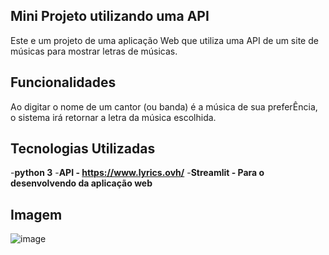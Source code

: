 ## Mini Projeto utilizando uma API

Este e um projeto de uma aplicação Web que utiliza uma API de um site de músicas para mostrar letras de músicas.

## Funcionalidades

Ao digitar o nome de um cantor (ou banda) é a música de sua preferÊncia, o sistema irá retornar a letra da música escolhida.

## Tecnologias Utilizadas

-**python 3**
-**API - https://www.lyrics.ovh/**
-**Streamlit - Para o desenvolvendo da aplicação web** 

## Imagem

![image](https://github.com/user-attachments/assets/ea0dd891-c1fe-4543-bbda-37616e13e533)


